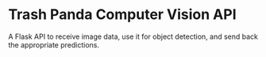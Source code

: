 # Trash Panda Computer Vision API

A Flask API to receive image data, use it for object detection, and send back the appropriate predictions.

